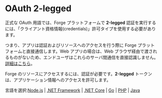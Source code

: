 # OAuth 2-legged

正式な OAuth 用語では、Forge プラットフォームで 
**2-legged** 認証を実行するには、「クライアント資格情報(credentials)」許可タイプを使用する必要があります。

つまり、アプリは認証およびリソースへのアクセスを行う際に Forge プラットフォームと直接通信します。Web アプリの場合は、Web ブラウザ経由で渡されるものがないため、エンドユーザはこれらのサーバ間通信を直接認識しません。[詳細はこちら](https://forge.autodesk.com/en/docs/oauth/v2/overview/basics/)。

Forge のリソースにアクセスするには、認証が必要です。**2-legged** トークンは、アプリケーション情報へのアクセスを許可します。

言語を選択:[Node.js](/ja-JP/oauth/2legged/nodejs) | [.NET Framework](/ja-JP/oauth/2legged/net) | [.NET Core](/ja-JP/oauth/2legged/netcore) | [Go](/ja-JP/oauth/2legged/go) | [PHP](/ja-JP/oauth/2legged/php) | [Java](/ja-JP/oauth/2legged/java)

